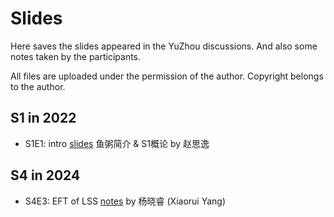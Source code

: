 # Slides

Here saves the slides appeared in the YuZhou discussions. And also some notes taken by the participants.

All files are uploaded under the permission of the author. Copyright belongs to the author. 

## S1 in 2022

- S1E1: intro [slides](S1-intro/index.html) 鱼粥简介 & S1概论 by 赵思逸

## S4 in 2024

- S4E3: EFT of LSS [notes](S4-EFT_LSS/notes1024_yxr.pdf) by 杨晓睿 (Xiaorui Yang)